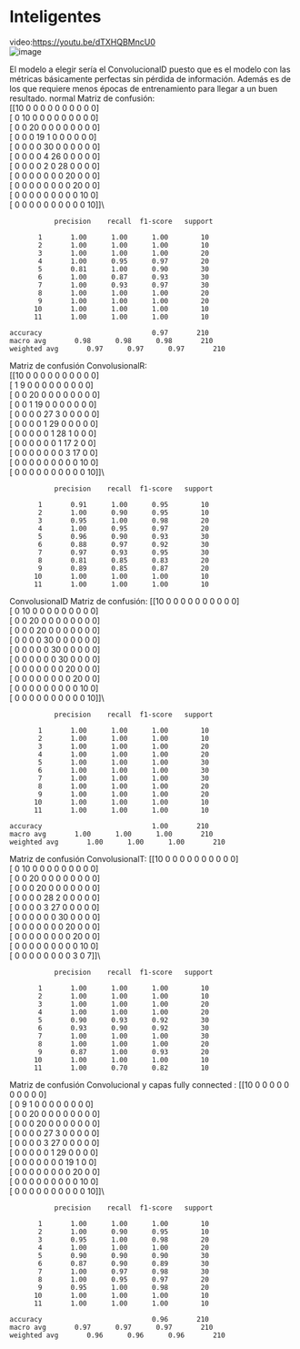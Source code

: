 # Inteligentes
video:https://youtu.be/dTXHQBMncU0 \
![image](https://github.com/Ricardo1192/Inteligentes/assets/56328678/528f8d5a-38c4-45f1-b6ac-5bef042cc5b1)


El modelo a elegir sería el ConvolucionalD puesto que es el modelo con las métricas básicamente perfectas sin pérdida de información. Además es de los que requiere menos épocas de entrenamiento para llegar a un buen resultado.
normal
Matriz de confusión:\
[[10  0  0  0  0  0  0  0  0  0  0]\
 [ 0 10  0  0  0  0  0  0  0  0  0]\
 [ 0  0 20  0  0  0  0  0  0  0  0]\
 [ 0  0  0 19  1  0  0  0  0  0  0]\
 [ 0  0  0  0 30  0  0  0  0  0  0]\
 [ 0  0  0  0  4 26  0  0  0  0  0]\
 [ 0  0  0  0  2  0 28  0  0  0  0]\
 [ 0  0  0  0  0  0  0 20  0  0  0]\
 [ 0  0  0  0  0  0  0  0 20  0  0]\
 [ 0  0  0  0  0  0  0  0  0 10  0]\
 [ 0  0  0  0  0  0  0  0  0  0 10]]\

               precision    recall  f1-score   support

           1       1.00      1.00      1.00        10
           2       1.00      1.00      1.00        10
           3       1.00      1.00      1.00        20
           4       1.00      0.95      0.97        20
           5       0.81      1.00      0.90        30
           6       1.00      0.87      0.93        30
           7       1.00      0.93      0.97        30
           8       1.00      1.00      1.00        20
           9       1.00      1.00      1.00        20
          10       1.00      1.00      1.00        10
          11       1.00      1.00      1.00        10

    accuracy                           0.97       210
    macro avg       0.98      0.98      0.98       210
    weighted avg       0.97      0.97      0.97       210

Matriz de confusión ConvolusionalR:\
[[10  0  0  0  0  0  0  0  0  0  0]\
 [ 1  9  0  0  0  0  0  0  0  0  0]\
 [ 0  0 20  0  0  0  0  0  0  0  0]\
 [ 0  0  1 19  0  0  0  0  0  0  0]\
 [ 0  0  0  0 27  3  0  0  0  0  0]\
 [ 0  0  0  0  1 29  0  0  0  0  0]\
 [ 0  0  0  0  0  1 28  1  0  0  0]\
 [ 0  0  0  0  0  0  1 17  2  0  0]\
 [ 0  0  0  0  0  0  0  3 17  0  0]\
 [ 0  0  0  0  0  0  0  0  0 10  0]\
 [ 0  0  0  0  0  0  0  0  0  0 10]]\

               precision    recall  f1-score   support

           1       0.91      1.00      0.95        10
           2       1.00      0.90      0.95        10
           3       0.95      1.00      0.98        20
           4       1.00      0.95      0.97        20
           5       0.96      0.90      0.93        30
           6       0.88      0.97      0.92        30
           7       0.97      0.93      0.95        30
           8       0.81      0.85      0.83        20
           9       0.89      0.85      0.87        20
          10       1.00      1.00      1.00        10
          11       1.00      1.00      1.00        10


ConvolusionalD
Matriz de confusión:
[[10  0  0  0  0  0  0  0  0  0  0]\
 [ 0 10  0  0  0  0  0  0  0  0  0]\
 [ 0  0 20  0  0  0  0  0  0  0  0]\
 [ 0  0  0 20  0  0  0  0  0  0  0]\
 [ 0  0  0  0 30  0  0  0  0  0  0]\
 [ 0  0  0  0  0 30  0  0  0  0  0]\
 [ 0  0  0  0  0  0 30  0  0  0  0]\
 [ 0  0  0  0  0  0  0 20  0  0  0]\
 [ 0  0  0  0  0  0  0  0 20  0  0]\
 [ 0  0  0  0  0  0  0  0  0 10  0]\
 [ 0  0  0  0  0  0  0  0  0  0 10]]\

               precision    recall  f1-score   support

           1       1.00      1.00      1.00        10
           2       1.00      1.00      1.00        10
           3       1.00      1.00      1.00        20
           4       1.00      1.00      1.00        20
           5       1.00      1.00      1.00        30
           6       1.00      1.00      1.00        30
           7       1.00      1.00      1.00        30
           8       1.00      1.00      1.00        20
           9       1.00      1.00      1.00        20
          10       1.00      1.00      1.00        10
          11       1.00      1.00      1.00        10

    accuracy                           1.00       210
    macro avg       1.00      1.00      1.00       210
    weighted avg       1.00      1.00      1.00       210

Matriz de confusión ConvolusionalT:
[[10  0  0  0  0  0  0  0  0  0  0]\
 [ 0 10  0  0  0  0  0  0  0  0  0]\
 [ 0  0 20  0  0  0  0  0  0  0  0]\
 [ 0  0  0 20  0  0  0  0  0  0  0]\
 [ 0  0  0  0 28  2  0  0  0  0  0]\
 [ 0  0  0  0  3 27  0  0  0  0  0]\
 [ 0  0  0  0  0  0 30  0  0  0  0]\
 [ 0  0  0  0  0  0  0 20  0  0  0]\
 [ 0  0  0  0  0  0  0  0 20  0  0]\
 [ 0  0  0  0  0  0  0  0  0 10  0]\
 [ 0  0  0  0  0  0  0  0  3  0  7]]\

               precision    recall  f1-score   support

           1       1.00      1.00      1.00        10
           2       1.00      1.00      1.00        10
           3       1.00      1.00      1.00        20
           4       1.00      1.00      1.00        20
           5       0.90      0.93      0.92        30
           6       0.93      0.90      0.92        30
           7       1.00      1.00      1.00        30
           8       1.00      1.00      1.00        20
           9       0.87      1.00      0.93        20
          10       1.00      1.00      1.00        10
          11       1.00      0.70      0.82        10



Matriz de confusión Convolucional y capas fully connected :
[[10  0  0  0  0  0  0  0  0  0  0]\
 [ 0  9  1  0  0  0  0  0  0  0  0]\
 [ 0  0 20  0  0  0  0  0  0  0  0]\
 [ 0  0  0 20  0  0  0  0  0  0  0]\
 [ 0  0  0  0 27  3  0  0  0  0  0]\
 [ 0  0  0  0  3 27  0  0  0  0  0]\
 [ 0  0  0  0  0  1 29  0  0  0  0]\
 [ 0  0  0  0  0  0  0 19  1  0  0]\
 [ 0  0  0  0  0  0  0  0 20  0  0]\
 [ 0  0  0  0  0  0  0  0  0 10  0]\
 [ 0  0  0  0  0  0  0  0  0  0 10]]\

               precision    recall  f1-score   support

           1       1.00      1.00      1.00        10
           2       1.00      0.90      0.95        10
           3       0.95      1.00      0.98        20
           4       1.00      1.00      1.00        20
           5       0.90      0.90      0.90        30
           6       0.87      0.90      0.89        30
           7       1.00      0.97      0.98        30
           8       1.00      0.95      0.97        20
           9       0.95      1.00      0.98        20
          10       1.00      1.00      1.00        10
          11       1.00      1.00      1.00        10

    accuracy                           0.96       210
    macro avg       0.97      0.97      0.97       210
    weighted avg       0.96      0.96      0.96       210


